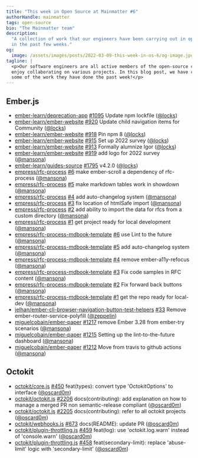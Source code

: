```yaml
---
title: "This week in Open Source at Mainmatter #6"
authorHandle: mainmatter
tags: open-source
bio: "The Mainmatter team"
description:
  "A collection of work that our engineers have been carrying out in open-source
  in the past few weeks."
og:
  image: /assets/images/posts/2022-03-09-this-week-in-os-6/og-image.jpg
tagline: |
  <p>Our software engineers are all active members of the open-source community and
  enjoy collaborating on various projects. In this blog post, we have collected
  some of the work they have done the past week!</p>
---
```


## Ember.js

- [ember-learn/deprecation-app]
  [#1095](https://github.com/ember-learn/deprecation-app/pull/1095) Update npm
  lockfile ([@locks])
- [ember-learn/ember-website]
  [#920](https://github.com/ember-learn/ember-website/pull/920) Update child
  navigation items for Community ([@locks])
- [ember-learn/ember-website]
  [#918](https://github.com/ember-learn/ember-website/pull/918) Pin npm 8
  ([@locks])
- [ember-learn/ember-website]
  [#915](https://github.com/ember-learn/ember-website/pull/915) Set up 2022
  survey ([@locks])
- [ember-learn/ember-website]
  [#913](https://github.com/ember-learn/ember-website/pull/913) Formally
  alumnize Igor ([@locks])
- [ember-learn/ember-website]
  [#919](https://github.com/ember-learn/ember-website/pull/919) add logo for
  2022 survey ([@mansona])
- [ember-learn/guides-source]
  [#1795](https://github.com/ember-learn/guides-source/pull/1795) v4.2.0
  ([@locks])
- [empress/rfc-process] [#6](https://github.com/empress/rfc-process/pull/6) make
  ember-scroll a dependency of rfc-process ([@mansona])
- [empress/rfc-process] [#5](https://github.com/empress/rfc-process/pull/5) make
  markdown tables work in showdown ([@mansona])
- [empress/rfc-process] [#4](https://github.com/empress/rfc-process/pull/4) add
  auto-changelog system ([@mansona])
- [empress/rfc-process] [#3](https://github.com/empress/rfc-process/pull/3) fix
  location of htmlSafe import ([@mansona])
- [empress/rfc-process] [#2](https://github.com/empress/rfc-process/pull/2) add
  ability to import the data for rfcs from a custom directory ([@mansona])
- [empress/rfc-process] [#1](https://github.com/empress/rfc-process/pull/1) get
  project ready for local development ([@mansona])
- [empress/rfc-process-mdbook-template]
  [#6](https://github.com/empress/rfc-process-mdbook-template/pull/6) use Lint
  to the future ([@mansona])
- [empress/rfc-process-mdbook-template]
  [#5](https://github.com/empress/rfc-process-mdbook-template/pull/5) add
  auto-changelog system ([@mansona])
- [empress/rfc-process-mdbook-template]
  [#4](https://github.com/empress/rfc-process-mdbook-template/pull/4) remove
  ember-a11y-refocus ([@mansona])
- [empress/rfc-process-mdbook-template]
  [#3](https://github.com/empress/rfc-process-mdbook-template/pull/3) Fix code
  samples in RFC content ([@mansona])
- [empress/rfc-process-mdbook-template]
  [#2](https://github.com/empress/rfc-process-mdbook-template/pull/2) Fix
  forward back buttons ([@mansona])
- [empress/rfc-process-mdbook-template]
  [#1](https://github.com/empress/rfc-process-mdbook-template/pull/1) get the
  repo ready for local-dev ([@mansona])
- [jelhan/ember-cli-browser-navigation-button-test-helpers]
  [#33](https://github.com/jelhan/ember-cli-browser-navigation-button-test-helpers/pull/33)
  Remove ember-router-service-polyfill ([@zeppelin])
- [miguelcobain/ember-paper]
  [#1217](https://github.com/miguelcobain/ember-paper/pull/1217) remove Ember
  3.28 from ember-try scenarios ([@mansona])
- [miguelcobain/ember-paper]
  [#1215](https://github.com/miguelcobain/ember-paper/pull/1215) Setting up the
  lint-to-the-future dashboard ([@mansona])
- [miguelcobain/ember-paper]
  [#1212](https://github.com/miguelcobain/ember-paper/pull/1212) Move from
  travis to github actions ([@mansona])

## Octokit

- [octokit/core.js] [#450](https://github.com/octokit/core.js/pull/450)
  feat(types): convert type 'OctokitOptions' to interface ([@oscard0m])
- [octokit/octokit.js] [#2206](https://github.com/octokit/octokit.js/pull/2206)
  docs(contributing): add explanation on how to manage a merged PR non
  semantic-release compliant ([@oscard0m])
- [octokit/octokit.js] [#2205](https://github.com/octokit/octokit.js/pull/2205)
  docs(contributing): refer to all octokit projects ([@oscard0m])
- [octokit/webhooks.js] [#673](https://github.com/octokit/webhooks.js/pull/673)
  docs(README): update PR ([@oscard0m])
- [octokit/plugin-throttling.js]
  [#459](https://github.com/octokit/plugin-throttling.js/pull/459) feat(log):
  use 'octokit.log.warn' instead of 'console.warn' ([@oscard0m])
- [octokit/plugin-throttling.js]
  [#458](https://github.com/octokit/plugin-throttling.js/pull/458)
  feat(secondary-limit): replace 'abuse-limit' logic with 'secondary-limit'
  ([@oscard0m])

[@locks]: https://github.com/locks
[@mansona]: https://github.com/mansona
[@oscard0m]: https://github.com/oscard0m
[@zeppelin]: https://github.com/zeppelin
[ember-learn/deprecation-app]: https://github.com/ember-learn/deprecation-app
[ember-learn/ember-website]: https://github.com/ember-learn/ember-website
[ember-learn/guides-source]: https://github.com/ember-learn/guides-source
[empress/rfc-process-mdbook-template]:
  https://github.com/empress/rfc-process-mdbook-template
[empress/rfc-process]: https://github.com/empress/rfc-process
[jelhan/ember-cli-browser-navigation-button-test-helpers]:
  https://github.com/jelhan/ember-cli-browser-navigation-button-test-helpers
[miguelcobain/ember-paper]: https://github.com/miguelcobain/ember-paper
[octokit/core.js]: https://github.com/octokit/core.js
[octokit/octokit.js]: https://github.com/octokit/octokit.js
[octokit/plugin-throttling.js]: https://github.com/octokit/plugin-throttling.js
[octokit/webhooks.js]: https://github.com/octokit/webhooks.js
